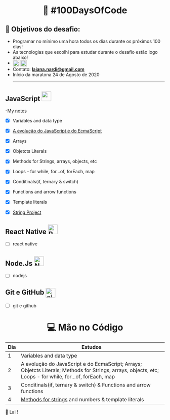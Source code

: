 
<h1 align="center">
   🚀 #100DaysOfCode
</h1>

## 🎯 Objetivos do desafio: 
- Programar no mínimo uma hora todos os dias durante os próximos 100 dias!
- As tecnologias que escolhi para estudar durante o desafio estão logo abaixo!
- <a href="https://www.instagram.com/_lai_13_/" target="_blank"><img align="center" src="https://cdn.jsdelivr.net/npm/simple-icons@3.0.1/icons/instagram.svg" alt="instagram Laiana" height="20" width="20" /></a> <a href="https://www.linkedin.com/in/laiana-santiago/" target="_blank"><img align="center" src="https://cdn.jsdelivr.net/npm/simple-icons@3.0.1/icons/linkedin.svg" alt="Linkedin Laiana Santiago" height="20" width="20" /></a> 
- Contato:  **laiana.nardi@gmail.com** <br>
- Início da maratona 24 de Agosto de 2020 <hr>

## JavaScript <img src="https://github.com/laiananardi/100daysofcode/blob/master/img_readme/js.png"  height="30"/> 
-<a href="https://www.notion.so/Java-Script-057ddbd40c61438391845690c66ca5fc" target="_blank">My notes</a>
- [x] Variables and data type
- [x] <a href="https://www.notion.so/Curso-em-video-JavaScript-762c7cd4ca7c4e18b2563c1d48bf0d0e" target="_blank">A evolução do JavaScript e do EcmaScript</a>
- [x] Arrays
- [x] Objetcts Literals
- [x] Methods for Strings, arrays, objects, etc
- [x] Loops - for while, for...of, forEach, map
- [x] Conditinals(if, ternary & switch)
- [x] Functions and arrow functions
- [x] Template literals
- [x] <a href="https://stringproject.netlify.app/" target="_blank">String Project</a>


## React Native <img src="https://github.com/laiananardi/100daysofcode/blob/master/img_readme/reactnative.png" alt="React Native"  height="30"/> 

- [ ] react native

## Node.Js <img src="https://github.com/laiananardi/100daysofcode/blob/master/img_readme/nodejs.png" alt="Node.Js"  height="30"/> 

- [ ] nodejs

 ## Git e GitHub <img align="center" src="https://github.com/laiananardi/100daysofcode/blob/master/img_readme/github.webp" alt="git e github" height="30"/> 
 
- [ ] git e github



 <h1 align="center">
   💻  Mão no Código 
</h1> 

|Dia|Estudos|
| -------- | ----------------- |
| 1 | Variables and data type |  |  
| 2 | A evolução do JavaScript e do EcmaScript; Arrays; Objetcts Literals; Methods for Strings, arrays, objects, etc; Loops - for while, for...of, forEach, map |  |  
| 3 | Conditinals(if, ternary & switch) & Functions and arrow functions|  |  
| 4 | <a href="https://stringproject.netlify.app/" target="_blank">Methods for strings</a> and numbers & template literals|  |  


 💜 Lai !

